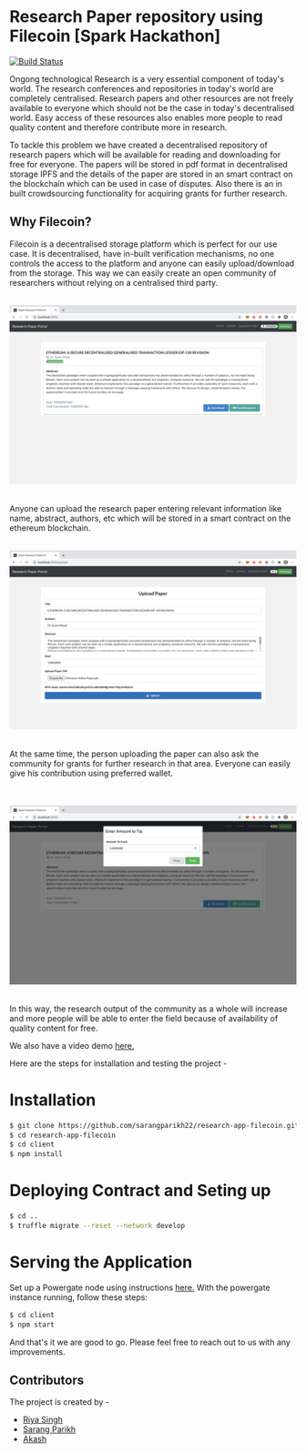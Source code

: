 # Research Paper repository using Filecoin [Spark Hackathon]

[![Build Status](https://travis-ci.org/joemccann/dillinger.svg?branch=master)](https://travis-ci.org/joemccann/dillinger)

Ongong technological Research is a very essential component of today's world. The research conferences and repositories in today's world are completely centralised. Research papers and other resources are not freely available to everyone which should not be the case in today's decentralised world. Easy access of these resources also enables more people to read quality content and therefore contribute more in research. 

To tackle this problem we have created a decentralised repository of research papers which will be available for reading and downloading for free for everyone. The papers will be stored in pdf format in decentralised storage IPFS and the details of the paper are stored in an smart contract on the blockchain which can be used in case of disputes. Also there is an in built crowdsourcing functionality for acquiring grants for further research.

## Why Filecoin? 

Filecoin is a decentralised storage platform which is perfect for our use case. It is decentralised, have in-built verification mechanisms, no one controls the access to the platform and anyone can easily upload/download from the storage. This way we can easily create an open community of researchers without relying on a centralised third party. 

<br />
<img src='./list.png'>
<br />
<br />

Anyone can upload the research paper entering relevant information like name, abstract, authors, etc which will be stored in a smart contract on the ethereum blockchain. 

<br />
<img src='./upload.png'>
<br />
<br />

At the same time, the person uploading the paper can also ask the community for grants for further research in that area. Everyone can easily give his contribution using preferred wallet.

<br /><br />
<img src='./tip.png'>
<br /><br />

In this way, the research output of the community as a whole will increase and more people will be able to enter the field because of availability of quality content for free.


We also have a video demo [here.](https://youtu.be/ryuxdeZkeqY)

Here are the steps for installation and testing the project - 

# Installation

```sh
$ git clone https://github.com/sarangparikh22/research-app-filecoin.git
$ cd research-app-filecoin
$ cd client
$ npm install
````
# Deploying Contract and Seting up 
```sh
$ cd ..
$ truffle migrate --reset --network develop
```

# Serving the Application

Set up a Powergate node using instructions [here.](https://docs.filecoin.io/build/examples/simple-pinning-service/step-1-powergate-setup/#requirements) With the powergate instance running, follow these steps:

```sh
$ cd client
$ npm start
```

And that's it we are good to go. Please feel free to reach out to us with any improvements.


## Contributors 
The project is created by - 
- [Riya Singh](https://in.linkedin.com/in/riya-singh-5aa773193)
- [Sarang Parikh](https://in.linkedin.com/in/sarang-parikh)
- [Akash](https://in.linkedin.com/in/akash981)